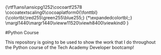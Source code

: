 {\rtf1\ansi\ansicpg1252\cocoartf2578
\cocoatextscaling0\cocoaplatform0{\fonttbl}
{\colortbl;\red255\green255\blue255;}
{\*\expandedcolortbl;;}
\margl1440\margr1440\vieww11520\viewh8400\viewkind0
}

#Python Course 

This repository is going to be used to show the work that I do throughout the Python course of the Tech Academy Developer bootcamp!